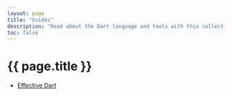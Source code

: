 ```yaml
---
layout: page
title: "Guides"
description: "Read about the Dart language and tools with this collection of guides."
toc: false
---
```


# {{ page.title }}

* [Effective Dart](/guides/effective-dart/)
